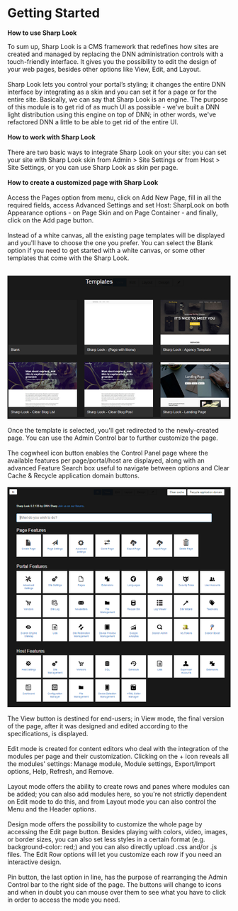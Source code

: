 # Getting Started

**How to use Sharp Look**

To sum up, Sharp Look is a CMS framework that redefines how sites are created and managed by replacing the DNN administration controls with a touch-friendly interface. It gives you the possibility to edit the design of your web pages, besides other options like View, Edit, and Layout. 
<br />
<br />
Sharp Look lets you control your portal’s styling; it changes the entire DNN interface by integrating as a skin and you can set it for a page or for the entire site. Basically, we can say that Sharp Look is an engine. The purpose of this module is to get rid of as much UI as possible - we've built a DNN light distribution using this engine on top of DNN; in other words, we've refactored DNN a little to be able to get rid of the entire UI. 
<br />
<br />
**How to work with Sharp Look**
<br />
<br />
There are two basic ways to integrate Sharp Look on your site: you can set your site with Sharp Look skin from Admin > Site Settings or from Host > Site Settings, or you can use Sharp Look as skin per page.
<br />
<br />
**How to create a customized page with Sharp Look**
<br />
<br />
Access the Pages option from menu, click on Add New Page, fill in all the required fields, access Advanced Settings and set Host: SharpLook on both Appearance options - on Page Skin and on Page Container - and finally, click on the Add page button. 
<br />
<br />
Instead of a white canvas, all the existing page templates will be displayed and you'll have to choose the one you prefer. You can select the Blank option if you need to get started with a white canvas, or some other templates that come with the Sharp Look.
<br />
<br />

![](choose.template.png)

Once the template is selected, you'll get redirected to the newly-created page. You can use the Admin Control bar to further customize the page.
<br />
<br />
The cogwheel icon button enables the Control Panel page where the available features per page/portal/host are displayed, along with an advanced Feature Search box useful to navigate between options and Clear Cache & Recycle application domain buttons.
<br />
<br />
![](control.panel.png)

The View button is destined for end-users; in View mode, the final version of the page, after it was designed and edited according to the specifications, is displayed.
<br />
<br />
Edit mode is created for content editors who deal with the integration of the modules per page and their customization. Clicking on the + icon reveals all the modules' settings: Manage module, Module settings, Export/Import options, Help, Refresh, and Remove.
<br />
<br />
Layout mode offers the ability to create rows and panes where modules can be added; you can also add modules here, so you're not strictly dependent on Edit mode to do this, and from Layout mode you can also control the Menu and the Header options. 
<br />
<br />
Design mode offers the possibility to customize the whole page by accessing the Edit page button. Besides playing with colors, video, images, or border sizes, you can also set less styles in a certain format (e.g. background-color: red;) and you can also directly upload .css and/or .js files. The Edit Row options will let you customize each row if you need an interactive design. 
<br />
<br />
Pin button, the last option in line, has the purpose of rearranging the Admin Control bar to the right side of the page. The buttons will change to icons and when in doubt you can mouse over them to see what you have to click in order to access the mode you need. 